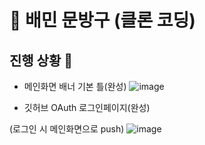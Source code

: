 # 🚚 배민 문방구 (클론 코딩)

## 진행 상황 🤨 

- 메인화면 배너 기본 틀(완성)
![image](https://user-images.githubusercontent.com/48292190/117244387-df8d8d00-ae73-11eb-884c-7c7be7f32a40.png)

- 깃허브 OAuth 로그인페이지(완성) 

(로그인 시 메인화면으로 push)
![image](https://user-images.githubusercontent.com/48292190/117244463-01870f80-ae74-11eb-9232-52cf181303a0.png)
